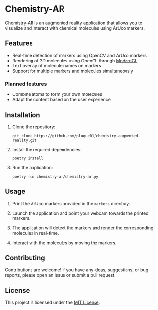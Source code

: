 # Chemistry-AR

Chemistry-AR is an augmented reality application that allows you to visualize and interact with chemical molecules using ArUco markers.

## Features

- Real-time detection of markers using OpenCV and ArUco markers
- Rendering of 3D molecules using OpenGL through [ModernGL](https://github.com/moderngl/moderngl)
- Text overlay of molecule names on markers
- Support for multiple markers and molecules simultaneously

### Planned features

- Combine atoms to form your own molecules
- Adapt the content based on the user experience

## Installation

1. Clone the repository:

    ```shell
    git clone https://github.com/pluque01/chemistry-augmented-reality.git
    ```

2. Install the required dependencies:

    ```shell
    poetry install
    ```

3. Run the application:

    ```shell
    poetry run chemistry-ar/chemistry-ar.py
    ```

## Usage

1. Print the ArUco markers provided in the `markers` directory.

2. Launch the application and point your webcam towards the printed markers.

3. The application will detect the markers and render the corresponding molecules in real-time.

4. Interact with the molecules by moving the markers.

## Contributing

Contributions are welcome! If you have any ideas, suggestions, or bug reports, please open an issue or submit a pull request.

## License

This project is licensed under the [MIT License](LICENSE).